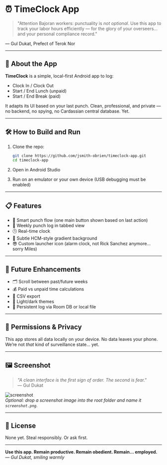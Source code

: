 # ⏰ TimeClock App

> "Attention Bajoran workers: punctuality is *not optional*. Use this app to track your labor hours efficiently — for the glory of your overseers... and your personal compliance record."

— Gul Dukat, Prefect of Terok Nor

---

## 📱 About the App

**TimeClock** is a simple, local-first Android app to log:
- Clock In / Clock Out
- Start / End Lunch (unpaid)
- Start / End Break (paid)

It adapts its UI based on your last punch. Clean, professional, and private — no backend, no spying, no Cardassian central database. Yet.

---

## 🛠 How to Build and Run

1. Clone the repo:

    ```bash
    git clone https://github.com/jsmith-obrien/timeclock-app.git
    cd timeclock-app
    ```

2. Open in Android Studio

3. Run on an emulator or your own device (USB debugging must be enabled)

---

## 📋 Features

- 🔘 Smart punch flow (one main button shown based on last action)
- 📆 Weekly punch log in tabbed view
- 🕒 Real-time clock
- 🌈 Subtle HCM-style gradient background
- 😎 Custom launcher icon (alarm clock, not Rick Sanchez anymore... sorry Miles)

---

## 🧪 Future Enhancements

- 🗂 Scroll between past/future weeks
- 💰 Paid vs unpaid time calculations
- 🧾 CSV export
- 🎨 Light/dark themes
- 🧠 Persistent log via Room DB or local file

---

## 🚫 Permissions & Privacy

This app stores all data locally on your device. No data leaves your phone.  
We’re not *that* kind of surveillance state... yet.

---

## 🖼 Screenshot

> _"A clean interface is the first sign of order. The second is fear."_  
> — Gul Dukat

![screenshot](screenshot.png)  
_Optional: drop a screenshot image into the root folder and name it `screenshot.png`._

---

## 📄 License

None yet. Steal responsibly. Or ask first.

---

**Use this app. Remain productive. Remain obedient. Remain... employed.**  
— *Gul Dukat, smiling warmly*
